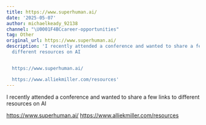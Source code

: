 ```yaml
---
title: https://www.superhuman.ai/
date: '2025-05-07'
author: michaelkeady_92138
channel: "\U0001F4BCcareer-opportunities"
tag: Other
original_url: https://www.superhuman.ai/
description: 'I recently attended a conference and wanted to share a few links to
  different resources on AI


  https://www.superhuman.ai/

  https://www.alliekmiller.com/resources'
---
```


I recently attended a conference and wanted to share a few links to different resources on AI

https://www.superhuman.ai/
https://www.alliekmiller.com/resources